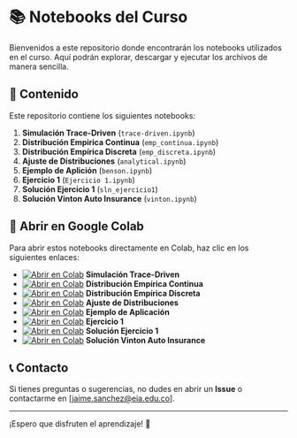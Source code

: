 # 📚 Notebooks del Curso

Bienvenidos a este repositorio donde encontrarán los notebooks utilizados en el curso. Aquí podrán explorar, descargar y ejecutar los archivos de manera sencilla.

## 📂 Contenido
Este repositorio contiene los siguientes notebooks:

1. **Simulación Trace-Driven** (`trace-driven.ipynb`)
2. **Distribución Empirica Continua** (`emp_continua.ipynb`)
3. **Distribución Empírica Discreta** (`emp_discreta.ipynb`)
4. **Ajuste de Distribuciones** (`analytical.ipynb`)
5. **Ejemplo de Aplición** (`benson.ipynb`)
6. **Ejercicio 1** (`Ejercicio 1.ipynb`)
7. **Solución Ejercicio 1** (`sln_ejercicio1`)
8. **Solución Vinton Auto Insurance** (`vinton.ipynb`)

## 🚀 Abrir en Google Colab
Para abrir estos notebooks directamente en Colab, haz clic en los siguientes enlaces:
- [![Abrir en Colab](https://colab.research.google.com/assets/colab-badge.svg)](https://colab.research.google.com/github/jasanchev/SimulationEIA/blob/main/trace-driven.ipynb) **Simulación Trace-Driven**
- [![Abrir en Colab](https://colab.research.google.com/assets/colab-badge.svg)](https://colab.research.google.com/github/jasanchev/SimulationEIA/blob/main/emp_continua.ipynb) **Distribución Empírica Continua**
- [![Abrir en Colab](https://colab.research.google.com/assets/colab-badge.svg)](https://colab.research.google.com/github/jasanchev/SimulationEIA/blob/main/emp_discreta.ipynb) **Distribución Empírica Discreta**
- [![Abrir en Colab](https://colab.research.google.com/assets/colab-badge.svg)](https://colab.research.google.com/github/jasanchev/SimulationEIA/blob/main/analytical.ipynb) **Ajuste de Distribuciones**
- [![Abrir en Colab](https://colab.research.google.com/assets/colab-badge.svg)](https://colab.research.google.com/github/jasanchev/SimulationEIA/blob/main/benson.ipynb) **Ejemplo de Aplicación**
- [![Abrir en Colab](https://colab.research.google.com/assets/colab-badge.svg)](https://colab.research.google.com/github/jasanchev/SimulationEIA/blob/main/Ejercicio_1.ipynb) **Ejercicio 1**
- [![Abrir en Colab](https://colab.research.google.com/assets/colab-badge.svg)](https://colab.research.google.com/github/jasanchev/SimulationEIA/blob/main/sln_ejercicio1.ipynb) **Solución Ejercicio 1**
-  [![Abrir en Colab](https://colab.research.google.com/assets/colab-badge.svg)](https://colab.research.google.com/github/jasanchev/SimulationEIA/blob/main/vinton.ipynb) **Solución Vinton Auto Insurance**


## 📞 Contacto
Si tienes preguntas o sugerencias, no dudes en abrir un **Issue** o contactarme en [jaime.sanchez@eia.edu.co].

---
¡Espero que disfruten el aprendizaje! 🚀


